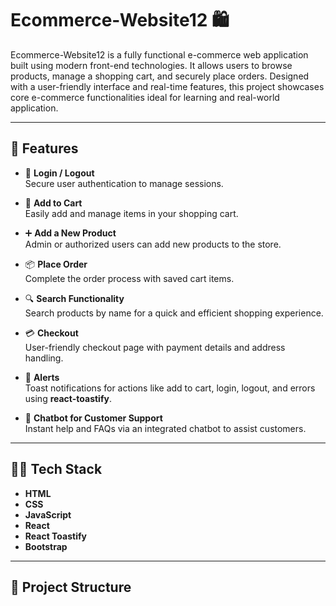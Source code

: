 # Ecommerce-Website12 🛍️

Ecommerce-Website12 is a fully functional e-commerce web application built using modern front-end technologies. It allows users to browse products, manage a shopping cart, and securely place orders. Designed with a user-friendly interface and real-time features, this project showcases core e-commerce functionalities ideal for learning and real-world application.

---

## 🚀 Features

- 🔐 **Login / Logout**  
  Secure user authentication to manage sessions.

- 🛒 **Add to Cart**  
  Easily add and manage items in your shopping cart.

- ➕ **Add a New Product**  
  Admin or authorized users can add new products to the store.

- 📦 **Place Order**  
  Complete the order process with saved cart items.

- 🔍 **Search Functionality**  
  Search products by name for a quick and efficient shopping experience.

- 💳 **Checkout**  
  User-friendly checkout page with payment details and address handling.

- 🔔 **Alerts**  
  Toast notifications for actions like add to cart, login, logout, and errors using **react-toastify**.

- 💬 **Chatbot for Customer Support**  
  Instant help and FAQs via an integrated chatbot to assist customers.

---

## 🧑‍💻 Tech Stack

- **HTML**
- **CSS**
- **JavaScript**
- **React**
- **React Toastify**
- **Bootstrap**

---

## 📁 Project Structure

